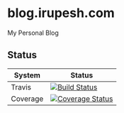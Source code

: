 # blog.irupesh.com
My Personal Blog

## Status

|System|Status|
|--|--|
| Travis | [![Build Status](https://travis-ci.org/irupesh/blog.irupesh.com.svg?branch=master)](https://travis-ci.org/irupesh/blog.irupesh.com) |
| Coverage | [![Coverage Status](https://coveralls.io/repos/github/irupesh/blog.irupesh.com/badge.svg?branch=master)](https://coveralls.io/github/irupesh/blog.irupesh.com?branch=master) |
